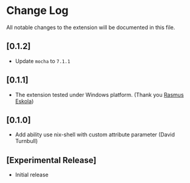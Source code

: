 # Change Log

All notable changes to the extension will be documented in this file.

## [0.1.2]

- Update `mocha` to `7.1.1`

## [0.1.1]

- The extension tested under Windows platform. (Thank you [Rasmus Eskola](https://github.com/FruitieX))

## [0.1.0]

- Add ability use nix-shell with custom attribute parameter (David Turnbull)

## [Experimental Release]

- Initial release
